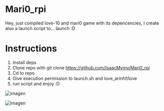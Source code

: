 # Mari0_rpi
Hey, just compiled love-10 and mari0 game with its depencencies, I create also a launch script to... launch :D

# Instructions
1. Install deps
2. Clone repo with git clone https://github.com/IsaacMvmv/Mari0_rpi
3. Cd to repo
4. Give execution permission to launch.sh and love_armhf/love
5. run script and enjoy :D

![imagen](https://user-images.githubusercontent.com/67015742/119711990-6bd21500-be60-11eb-8fbb-9761ebf179c4.png)

![imagen](https://user-images.githubusercontent.com/67015742/119712093-87d5b680-be60-11eb-9507-57c5ba74adb5.png)


